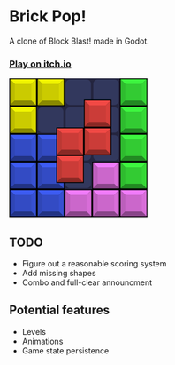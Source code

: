 # Brick Pop!
A clone of Block Blast! made in Godot.
### [Play on itch.io](https://kaasos.itch.io/brickpop)

<img src="./assets/icon.png" width="250" height="250"></img>

## TODO
- Figure out a reasonable scoring system
- Add missing shapes
- Combo and full-clear announcment

## Potential features
- Levels
- Animations
- Game state persistence
